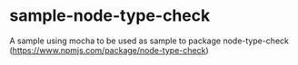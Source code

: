 # sample-node-type-check
A sample using mocha to be used as sample to package node-type-check (https://www.npmjs.com/package/node-type-check)
